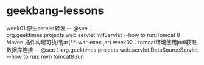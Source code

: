 # geekbang-lessons
week01:原生servlet转发
    -- @see：org.geektimes.projects.web.servlet.InitServlet
    --how to run:Tomcat 8 Maven 插件构建可执行jar(**-war-exec.jar)
week02：tomcat环境使用jndi获取数据库连接
    -- @see：org.geektimes.projects.web.servlet.DataSourceServlet
    --how to run: mvn tomcat8:run

